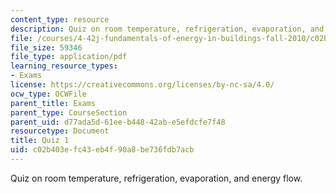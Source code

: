 ```yaml
---
content_type: resource
description: Quiz on room temperature, refrigeration, evaporation, and energy flow.
file: /courses/4-42j-fundamentals-of-energy-in-buildings-fall-2010/c02b403efc43eb4f90a8be736fdb7acb_MIT4_42JF10_quiz01.pdf
file_size: 59346
file_type: application/pdf
learning_resource_types:
- Exams
license: https://creativecommons.org/licenses/by-nc-sa/4.0/
ocw_type: OCWFile
parent_title: Exams
parent_type: CourseSection
parent_uid: d77ada5d-61ee-b448-42ab-e5efdcfe7f48
resourcetype: Document
title: Quiz 1
uid: c02b403e-fc43-eb4f-90a8-be736fdb7acb
---
```

Quiz on room temperature, refrigeration, evaporation, and energy flow.